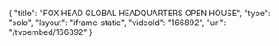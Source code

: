 {
    "title": "FOX HEAD GLOBAL HEADQUARTERS OPEN HOUSE",
    "type": "solo",
    "layout": "iframe-static",
    "videoId": "166892",
    "url": "\/tvpembed\/166892"
}